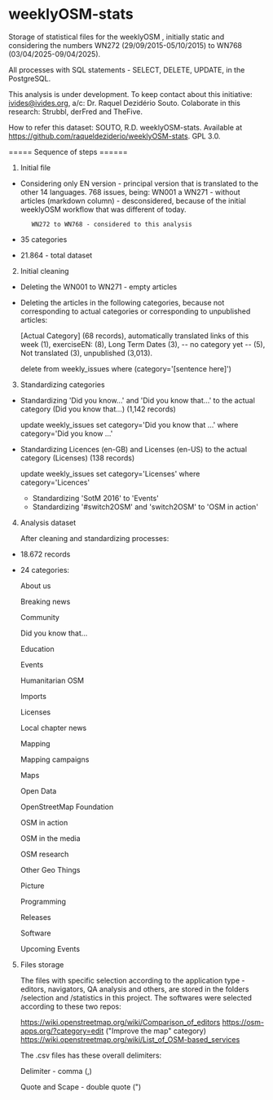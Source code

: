 # weeklyOSM-stats

Storage of statistical files for the weeklyOSM , initially static and considering the numbers WN272 (29/09/2015-05/10/2015) to WN768 (03/04/2025-09/04/2025).

All processes with SQL statements - SELECT, DELETE, UPDATE, in the PostgreSQL.

This analysis is under development. To keep contact about this initiative: ivides@ivides.org, a/c: Dr. Raquel Dezidério Souto. Colaborate in this research: Strubbl, derFred and TheFive.

How to refer this dataset: SOUTO, R.D. weeklyOSM-stats. Available at https://github.com/raqueldeziderio/weeklyOSM-stats. GPL 3.0.

===== Sequence of steps ======

1) Initial file

* Considering only EN version - principal version that is translated to the other 14 languages.
   768 issues, being: 
         WN001 a WN271 - without articles (markdown column) - desconsidered, because of the initial weeklyOSM workflow that 
         was different of today.    

         WN272 to WN768 - considered to this analysis

* 35 categories
   
* 21.864 - total dataset
  
2) Initial cleaning

* Deleting the WN001 to WN271 - empty articles
   
* Deleting the articles in the following categories, because not corresponding to actual categories or corresponding to 
   unpublished articles:
   
   [Actual Category] (68 records), automatically translated links of this week (1), exerciseEN: (8), Long Term Dates (3),
   -- no category yet -- (5), Not translated (3), unpublished (3,013). 

   delete from weekly_issues where (category='[sentence here]')
        
3) Standardizing categories
   
* Standardizing 'Did you know...' and 'Did you know that...'  to the actual category (Did you know that...) (1,142 records)

   update weekly_issues set category='Did you know that …' where category='Did you know …'
   
   
* Standardizing Licences (en-GB) and Licenses (en-US) to the actual category (Licenses) (138 records)

   update weekly_issues set category='Licenses' where category='Licences'

  * Standardizing 'SotM 2016' to 'Events'
  * Standardizing '#switch2OSM' and 'switch2OSM' to 'OSM in action'
   
4) Analysis dataset
   
    After cleaning and standardizing processes:

* 18.672 records
   
* 24 categories:

    About us
   
    Breaking news
   
    Community
   
    Did you know that…
   
    Education
   
    Events
   
    Humanitarian OSM
   
    Imports
   
    Licenses
   
    Local chapter news
   
    Mapping
   
    Mapping campaigns
   
    Maps
   
    Open Data
   
    OpenStreetMap Foundation
   
    OSM in action
   
    OSM in the media
   
    OSM research
   
    Other Geo Things
   
    Picture
   
    Programming
   
    Releases
   
    Software
   
    Upcoming Events
   
5) Files storage

   The files with specific selection according to the application type - editors, navigators, QA analysis and others, are 
   stored in the folders /selection and /statistics in this project. The softwares were selected according to these two repos:
   
   https://wiki.openstreetmap.org/wiki/Comparison_of_editors
   https://osm-apps.org/?category=edit ("Improve the map" category)
   https://wiki.openstreetmap.org/wiki/List_of_OSM-based_services

   The .csv files has these overall delimiters: 
   
   Delimiter - comma (,)
   
   Quote and Scape - double quote (")
   
